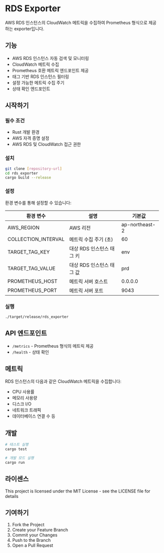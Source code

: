 
# RDS Exporter

AWS RDS 인스턴스의 CloudWatch 메트릭을 수집하여 Prometheus 형식으로 제공하는 exporter입니다.

## 기능

- AWS RDS 인스턴스 자동 검색 및 모니터링
- CloudWatch 메트릭 수집
- Prometheus 호환 메트릭 엔드포인트 제공
- 태그 기반 RDS 인스턴스 필터링
- 설정 가능한 메트릭 수집 주기
- 상태 확인 엔드포인트

## 시작하기

### 필수 조건

- Rust 개발 환경
- AWS 자격 증명 설정
- AWS RDS 및 CloudWatch 접근 권한

### 설치

```bash
git clone [repository-url]
cd rds_exporter
cargo build --release
```

### 설정

환경 변수를 통해 설정할 수 있습니다:

| 환경 변수 | 설명 | 기본값 |
|-----------|------|--------|
| AWS_REGION | AWS 리전 | ap-northeast-2 |
| COLLECTION_INTERVAL | 메트릭 수집 주기 (초) | 60 |
| TARGET_TAG_KEY | 대상 RDS 인스턴스 태그 키 | env |
| TARGET_TAG_VALUE | 대상 RDS 인스턴스 태그 값 | prd |
| PROMETHEUS_HOST | 메트릭 서버 호스트 | 0.0.0.0 |
| PROMETHEUS_PORT | 메트릭 서버 포트 | 9043 |

### 실행

```bash
./target/release/rds_exporter
```

## API 엔드포인트

- `/metrics` - Prometheus 형식의 메트릭 제공
- `/health` - 상태 확인

## 메트릭

RDS 인스턴스의 다음과 같은 CloudWatch 메트릭을 수집합니다:
- CPU 사용률
- 메모리 사용량
- 디스크 I/O
- 네트워크 트래픽
- 데이터베이스 연결 수
등

## 개발

```bash
# 테스트 실행
cargo test

# 개발 모드 실행
cargo run
```

## 라이센스

This project is licensed under the MIT License - see the LICENSE file for details

## 기여하기

1. Fork the Project
2. Create your Feature Branch
3. Commit your Changes
4. Push to the Branch
5. Open a Pull Request
